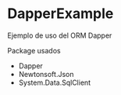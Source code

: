 # DapperExample
Ejemplo de uso del ORM Dapper

Package usados

- Dapper
- Newtonsoft.Json
- System.Data.SqlClient







